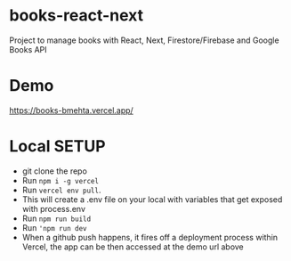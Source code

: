 # books-react-next
Project to manage books with React, Next, Firestore/Firebase and Google Books API

# Demo
https://books-bmehta.vercel.app/

# Local SETUP
- git clone the repo
- Run `npm i -g vercel`
- Run `vercel env pull`. 
- This will create a .env file on your local with variables that get exposed with process.env
- Run `npm run build`
- Run `'npm run dev`
- When a github push happens, it fires off a deployment process within Vercel, the app can be then accessed at the demo url above

